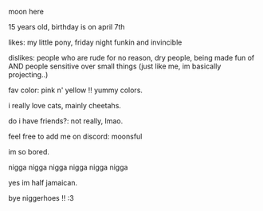 moon here

15 years old, birthday is on april 7th

likes: my little pony, friday night funkin and invincible

dislikes: people who are rude for no reason, dry people, being made fun of AND people sensitive over small things (just like me, im basically projecting..)

fav color: pink n' yellow !! yummy colors.

i really love cats, mainly cheetahs.

do i have friends?: not really, lmao.

feel free to add me on discord: moonsful

im so bored.

nigga nigga nigga nigga nigga nigga 

yes im half jamaican.

bye niggerhoes !! :3 
